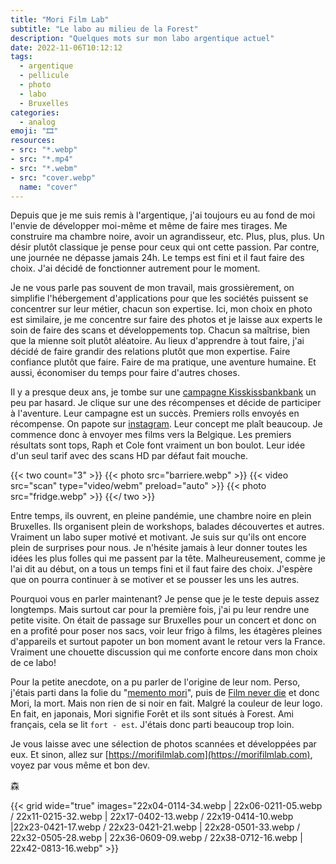 ```yaml
---
title: "Mori Film Lab"
subtitle: "Le labo au milieu de la Forest"
description: "Quelques mots sur mon labo argentique actuel"
date: 2022-11-06T10:12:12
tags:
  - argentique
  - pellicule
  - photo
  - labo
  - Bruxelles
categories:
  - analog
emoji: "🎞️"
resources:
- src: "*.webp"
- src: "*.mp4"
- src: "*.webm"
- src: "cover.webp"
  name: "cover"
---
```


Depuis que je me suis remis à l'argentique, j'ai toujours eu au fond de moi l'envie de développer moi-même et même de faire mes tirages. Me construire ma chambre noire, avoir un agrandisseur, etc. Plus, plus, plus. Un désir plutôt classique je pense pour ceux qui ont cette passion. Par contre, une journée ne dépasse jamais 24h. Le temps est fini et il faut faire des choix. J'ai décidé de fonctionner autrement pour le moment. 

Je ne vous parle pas souvent de mon travail, mais grossièrement, on simplifie l'hébergement d'applications pour que les sociétés puissent se concentrer sur leur métier, chacun son expertise. Ici, mon choix en photo est similaire, je me concentre sur faire des photos et je laisse aux experts le soin de faire des scans et développements top. Chacun sa maîtrise, bien que la mienne soit plutôt aléatoire. Au lieux d'apprendre à tout faire, j'ai décidé de faire grandir des relations plutôt que mon expertise. Faire confiance plutôt que faire. Faire de ma pratique, une aventure humaine. Et aussi, économiser du temps pour faire d'autres choses.

Il y a presque deux ans, je tombe sur une [campagne Kisskissbankbank](https://www.kisskissbankbank.com/fr/projects/mori-film-lab-a-new-wave-film-photography-lab-and-community-hub-in-brussels) un peu par hasard. Je clique sur une des récompenses et décide de participer à l'aventure. Leur campagne est un succès. Premiers rolls envoyés en récompense. On papote sur [instagram](https://instagram.com/morifilmlab). Leur concept me plaît beaucoup. Je commence donc à envoyer mes films vers la Belgique. Les premiers résultats sont tops, Raph et Cole font vraiment un bon boulot. Leur idée d'un seul tarif avec des scans HD par défaut fait mouche.

{{< two count="3" >}}
  {{< photo src="barriere.webp" >}}
  {{< video src="scan" type="video/webm" preload="auto" >}}
  {{< photo src="fridge.webp" >}}
{{</ two >}}

Entre temps, ils ouvrent, en pleine pandémie, une chambre noire en plein Bruxelles. Ils organisent plein de workshops, balades découvertes et autres. Vraiment un labo super motivé et motivant. Je suis sur qu'ils ont encore plein de surprises pour nous. Je n'hésite jamais à leur donner toutes les idées les plus folles qui me passent par la tête. Malheureusement, comme je l'ai dit au début, on a tous un temps fini et il faut faire des choix. J'espère que on pourra continuer à se motiver et se pousser les uns les autres.

Pourquoi vous en parler maintenant? Je pense que je le teste depuis assez longtemps. Mais surtout car pour la première fois, j'ai pu leur rendre une petite visite. On était de passage sur Bruxelles pour un concert et donc on en a profité pour poser nos sacs, voir leur frigo à films, les étagères pleines d'appareils et surtout papoter un bon moment avant le retour vers la France. Vraiment une chouette discussion qui me conforte encore dans mon choix de ce labo! 

Pour la petite anecdote, on a pu parler de l'origine de leur nom. Perso, j'étais parti dans la folie du "[memento mori](https://fr.wikipedia.org/wiki/Memento_mori)", puis de [Film never die](https://filmneverdie.com/) et donc Mori, la mort. Mais non rien de si noir en fait. Malgré la couleur de leur logo. En fait, en japonais, Mori signifie Forêt et ils sont situés à Forest. Ami français,  cela se lit `fort - est`. J'étais donc parti beaucoup trop loin.

Je vous laisse avec une sélection de photos scannées et développées par eux.
Et sinon, allez sur [https://morifilmlab.com](https://morifilmlab.com), voyez par vous même et bon dev.

森


{{< grid wide="true" images="22x04-0114-34.webp | 22x06-0211-05.webp / 22x11-0215-32.webp | 22x17-0402-13.webp / 22x19-0414-10.webp |22x23-0421-17.webp / 22x23-0421-21.webp | 22x28-0501-33.webp / 22x32-0505-28.webp | 22x36-0609-09.webp / 22x38-0712-16.webp | 22x42-0813-16.webp" >}}


